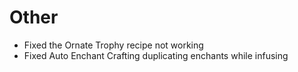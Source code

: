 # Other
* Fixed the Ornate Trophy recipe not working
* Fixed Auto Enchant Crafting duplicating enchants while infusing
